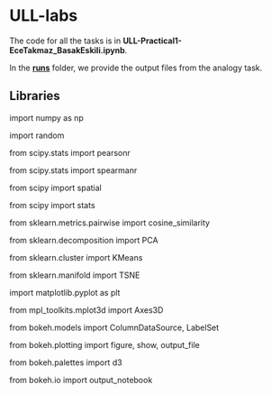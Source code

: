 # ULL-labs
The code for all the tasks is in **ULL-Practical1-EceTakmaz_BasakEskili.ipynb**.

In the __[runs](https://github.com/ecekt/ULL-lab-1/tree/master/runs)__ folder, we provide the output files from the analogy task.



## Libraries

import numpy as np

import random


from scipy.stats import pearsonr

from scipy.stats import spearmanr

from scipy import spatial

from scipy import stats


from sklearn.metrics.pairwise import cosine_similarity

from sklearn.decomposition import PCA

from sklearn.cluster import KMeans

from sklearn.manifold import TSNE


import matplotlib.pyplot as plt


from mpl_toolkits.mplot3d import Axes3D


from bokeh.models import ColumnDataSource, LabelSet

from bokeh.plotting import figure, show, output_file

from bokeh.palettes import d3

from bokeh.io import output_notebook
